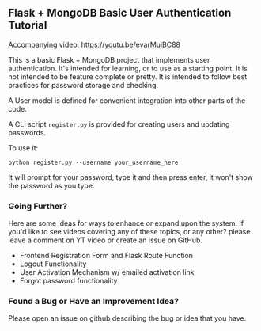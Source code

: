 ## Flask + MongoDB Basic User Authentication Tutorial

Accompanying video: https://youtu.be/evarMujBC88

This is a basic Flask + MongoDB project that implements user authentication. 
It's intended for learning, or to use as a starting point. It is not intended
to be feature complete or pretty. It is intended to follow best practices for
password storage and checking.

A User model is defined for convenient integration into other parts of the code.

A CLI script `register.py` is provided for creating users and updating passwords.

To use it:
```
python register.py --username your_username_here
```
It will prompt for your password, type it and then press enter, it won't show the password as you type.


### Going Further? 

Here are some ideas for ways to enhance or expand upon the system. If you'd like to see videos
covering any of these topics, or any other? please leave a comment on YT video or create 
an issue on GitHub.

- Frontend Registration Form and Flask Route Function
- Logout Functionality
- User Activation Mechanism w/ emailed activation link
- Forgot password functionality

### Found a Bug or Have an Improvement Idea?
Please open an issue on github describing the bug or idea that you have.